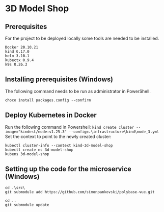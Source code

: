 # 3D Model Shop
## Prerequisites
For the project to be deployed locally some tools are needed to be installed.
```
Docker 20.10.21
kind 0.17.0
helm 3.10.1
kubectx 0.9.4
k9s 0.26.3
```
## Installing prerequisites (Windows)
The following command needs to be run as administrator in PowerShell.
``` 
choco install packages.config --confirm 
```
## Deploy Kubernetes in Docker
Run the following command in Powershell:
```kind create cluster --image="kindest/node:v1.25.3" --config=.\infrastructure\kind\node_3.yml ```
Set the context to point to the newly created cluster:
``` 
kubectl cluster-info --context kind-3d-model-shop 
kubectl create ns 3d-model-shop
kubens 3d-model-shop
```
## Setting up the code for the microservice (Windows)
```
cd .\src\
git submodule add https://github.com/simonpankovski/polybase-vue.git
```
```
cd ..
git submodule update
```